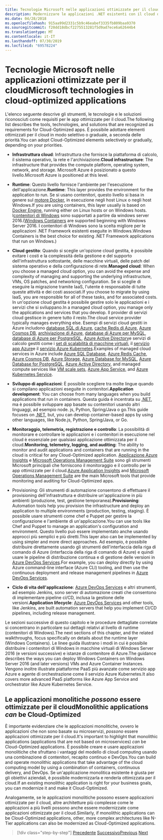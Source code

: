 ```yaml
---
title: Tecnologie Microsoft nelle applicazioni ottimizzate per il cloud
description: Modernizzare le applicazioni .NET esistenti con il cloud di Azure e i contenitori di Windows | Tecnologie Microsoft nelle applicazioni ottimizzate per il cloud
ms.date: 04/28/2018
ms.openlocfilehash: 915aa99d2331c5b9c46eabef3335fb809baa9370
ms.sourcegitcommit: f20dd18dbcf2275513281f5d9ad7ece6a62644b4
ms.translationtype: MT
ms.contentlocale: it-IT
ms.lasthandoff: 07/30/2019
ms.locfileid: "69578224"
---
```

# <a name="microsoft-technologies-in-cloud-optimized-applications"></a><span data-ttu-id="357f3-103">Tecnologie Microsoft nelle applicazioni ottimizzate per il cloud</span><span class="sxs-lookup"><span data-stu-id="357f3-103">Microsoft technologies in cloud-optimized applications</span></span>

<span data-ttu-id="357f3-104">L'elenco seguente descrive gli strumenti, le tecnologie e le soluzioni riconosciuti come requisiti per le app ottimizzate per il cloud.</span><span class="sxs-lookup"><span data-stu-id="357f3-104">The following list describes the tools, technologies, and solutions that are recognized as requirements for Cloud-Optimized apps.</span></span> <span data-ttu-id="357f3-105">È possibile adottare elementi ottimizzati per il cloud in modo selettivo o graduale, a seconda delle priorità.</span><span class="sxs-lookup"><span data-stu-id="357f3-105">You can adopt Cloud-Optimized elements selectively or gradually, depending on your priorities.</span></span>

- <span data-ttu-id="357f3-106">**Infrastruttura cloud**: Infrastruttura che fornisce la piattaforma di calcolo, il sistema operativo, la rete e l'archiviazione.</span><span class="sxs-lookup"><span data-stu-id="357f3-106">**Cloud infrastructure**: The infrastructure that provides the compute platform, operating system, network, and storage.</span></span> <span data-ttu-id="357f3-107">Microsoft Azure è posizionato a questo livello.</span><span class="sxs-lookup"><span data-stu-id="357f3-107">Microsoft Azure is positioned at this level.</span></span>

- <span data-ttu-id="357f3-108">**Runtime**: Questo livello fornisce l'ambiente per l'esecuzione dell'applicazione.</span><span class="sxs-lookup"><span data-stu-id="357f3-108">**Runtime**: This layer provides the environment for the application to run.</span></span> <span data-ttu-id="357f3-109">Se si usano contenitori, questo livello si basa in genere sul [motore Docker](https://docs.docker.com/engine/), in esecuzione negli host Linux o negli host Windows.</span><span class="sxs-lookup"><span data-stu-id="357f3-109">If you are using containers, this layer usually is based on [Docker Engine](https://docs.docker.com/engine/), running either on Linux hosts or on Windows hosts.</span></span> <span data-ttu-id="357f3-110">I[contenitori di Windows](https://docs.microsoft.com/virtualization/windowscontainers/about/) sono supportati a partire da windows server 2016.</span><span class="sxs-lookup"><span data-stu-id="357f3-110">([Windows Containers](https://docs.microsoft.com/virtualization/windowscontainers/about/) are supported beginning with Windows Server 2016.</span></span> <span data-ttu-id="357f3-111">I contenitori di Windows sono la scelta migliore per le applicazioni .NET Framework esistenti eseguite in Windows.</span><span class="sxs-lookup"><span data-stu-id="357f3-111">Windows Containers is the best choice for existing .NET Framework applications that run on Windows.)</span></span>

- <span data-ttu-id="357f3-112">**Cloud gestito**: Quando si sceglie un'opzione cloud gestita, è possibile evitare i costi e la complessità della gestione e del supporto dell'infrastruttura sottostante, delle macchine virtuali, delle patch del sistema operativo e della configurazione di rete.</span><span class="sxs-lookup"><span data-stu-id="357f3-112">**Managed cloud**: When you choose a managed cloud option, you can avoid the expense and complexity of managing and supporting the underlying infrastructure, VMs, OS patches, and networking configuration.</span></span> <span data-ttu-id="357f3-113">Se si sceglie di eseguire la migrazione tramite IaaS, l'utente è responsabile di tutte queste attività e dei costi associati.</span><span class="sxs-lookup"><span data-stu-id="357f3-113">If you choose to migrate by using IaaS, you are responsible for all of these tasks, and for associated costs.</span></span> <span data-ttu-id="357f3-114">In un'opzione cloud gestita è possibile gestire solo le applicazioni e i servizi che si sviluppano.</span><span class="sxs-lookup"><span data-stu-id="357f3-114">In a managed cloud option, you manage only the applications and services that you develop.</span></span> <span data-ttu-id="357f3-115">Il provider di servizi cloud gestisce in genere tutto il resto.</span><span class="sxs-lookup"><span data-stu-id="357f3-115">The cloud service provider typically manages everything else.</span></span> <span data-ttu-id="357f3-116">Esempi di servizi cloud gestiti in Azure includono [database SQL di Azure](https://azure.microsoft.com/services/sql-database), [cache Redis di Azure](https://azure.microsoft.com/services/cache/), [Azure Cosmos DB](https://azure.microsoft.com/services/cosmos-db/), [archiviazione di Azure](https://azure.microsoft.com/services/storage/), [database di Azure per MySQL](https://azure.microsoft.com/services/mysql/), [database di Azure per PostgreSQL](https://azure.microsoft.com/services/postgresql/), [Azure Active Directory](https://azure.microsoft.com/services/active-directory/)e servizi di calcolo gestiti come i [set di scalabilità di macchine virtuali](https://azure.microsoft.com/services/virtual-machine-scale-sets/), il [servizio app Azure](https://azure.microsoft.com/services/app-service/)e il [servizio Azure Kubernetes](https://azure.microsoft.com/services/container-service/).</span><span class="sxs-lookup"><span data-stu-id="357f3-116">Examples of managed cloud services in Azure include [Azure SQL Database](https://azure.microsoft.com/services/sql-database), [Azure Redis Cache](https://azure.microsoft.com/services/cache/), [Azure Cosmos DB](https://azure.microsoft.com/services/cosmos-db/), [Azure Storage](https://azure.microsoft.com/services/storage/), [Azure Database for MySQL](https://azure.microsoft.com/services/mysql/), [Azure Database for PostgreSQL](https://azure.microsoft.com/services/postgresql/), [Azure Active Directory](https://azure.microsoft.com/services/active-directory/), and managed compute services like [VM scale sets](https://azure.microsoft.com/services/virtual-machine-scale-sets/), [Azure App Service](https://azure.microsoft.com/services/app-service/), and [Azure Kubernetes Service](https://azure.microsoft.com/services/container-service/).</span></span>

- <span data-ttu-id="357f3-117">**Sviluppo di applicazioni**: È possibile scegliere tra molte lingue quando si compilano applicazioni eseguite in contenitori.</span><span class="sxs-lookup"><span data-stu-id="357f3-117">**Application development**: You can choose from many languages when you build applications that run in containers.</span></span> <span data-ttu-id="357f3-118">Questa guida è incentrata su [.NET](https://www.microsoft.com/net), ma è possibile sviluppare app basate su contenitori usando altri linguaggi, ad esempio node. js, Python, Spring/Java o go.</span><span class="sxs-lookup"><span data-stu-id="357f3-118">This guide focuses on [.NET](https://www.microsoft.com/net), but, you can develop container-based apps by using other languages, like Node.js, Python, Spring/Java, or Go.</span></span>

- <span data-ttu-id="357f3-119">**Monitoraggio, telemetria, registrazione e controllo**: La possibilità di monitorare e controllare le applicazioni e i contenitori in esecuzione nel cloud è essenziale per qualsiasi applicazione ottimizzata per il cloud.</span><span class="sxs-lookup"><span data-stu-id="357f3-119">**Monitoring, telemetry, logging, and auditing**: The ability to monitor and audit applications and containers that are running in the cloud is critical for any Cloud-Optimized application.</span></span> <span data-ttu-id="357f3-120">[Applicazione Azure Insights](https://azure.microsoft.com/services/application-insights/) e [Microsoft Operations Management Suite](https://www.microsoft.com/cloud-platform/operations-management-suite) sono gli strumenti Microsoft principali che forniscono il monitoraggio e il controllo per le app ottimizzate per il cloud.</span><span class="sxs-lookup"><span data-stu-id="357f3-120">[Azure Application Insights](https://azure.microsoft.com/services/application-insights/) and [Microsoft Operations Management Suite](https://www.microsoft.com/cloud-platform/operations-management-suite) are the main Microsoft tools that provide monitoring and auditing for Cloud-Optimized apps.</span></span>

- <span data-ttu-id="357f3-121">Provisioning: Gli strumenti di automazione consentono di effettuare il provisioning dell'infrastruttura e distribuire un'applicazione in più ambienti (produzione, test, gestione temporanea).</span><span class="sxs-lookup"><span data-stu-id="357f3-121">**Provisioning**: Automation tools help you provision the infrastructure and deploy an application to multiple environments (production, testing, staging).</span></span> <span data-ttu-id="357f3-122">È possibile usare strumenti come chef e Puppet per gestire la configurazione e l'ambiente di un'applicazione.</span><span class="sxs-lookup"><span data-stu-id="357f3-122">You can use tools like Chef and Puppet to manage an application's configuration and environment.</span></span> <span data-ttu-id="357f3-123">Questo livello può essere implementato anche usando approcci più semplici e più diretti.</span><span class="sxs-lookup"><span data-stu-id="357f3-123">This layer also can be implemented by using simpler and more direct approaches.</span></span> <span data-ttu-id="357f3-124">Ad esempio, è possibile distribuire direttamente usando gli strumenti dell'interfaccia della riga di comando di Azure (interfaccia della riga di comando di Azure) e quindi usare le pipeline di distribuzione continua e di gestione delle versioni in [Azure DevOps Services](https://azure.microsoft.com/services/devops/).</span><span class="sxs-lookup"><span data-stu-id="357f3-124">For example, you can deploy directly by using Azure command-line interface (Azure CLI) tooling, and then use the continuous deployment and release management pipelines in [Azure DevOps Services](https://azure.microsoft.com/services/devops/).</span></span>

- <span data-ttu-id="357f3-125">**Ciclo di vita dell'applicazione**: [Azure DevOps Services](https://azure.microsoft.com/services/devops/) e altri strumenti, ad esempio Jenkins, sono server di automazione creati che consentono di implementare pipeline ci/CD, inclusa la gestione delle versioni.</span><span class="sxs-lookup"><span data-stu-id="357f3-125">**Application lifecycle**: [Azure DevOps Services](https://azure.microsoft.com/services/devops/) and other tools, like Jenkins, are built automation servers that help you implement CI/CD pipelines, including release management.</span></span>

<span data-ttu-id="357f3-126">Le sezioni successive di questo capitolo e le procedure dettagliate correlate si concentrano in particolare sui dettagli relativi al livello di runtime (contenitori di Windows).</span><span class="sxs-lookup"><span data-stu-id="357f3-126">The next sections of this chapter, and the related walkthroughs, focus specifically on details about the runtime layer (Windows Containers).</span></span> <span data-ttu-id="357f3-127">Le linee guida illustrano i modi in cui è possibile distribuire i contenitori di Windows in macchine virtuali di Windows Server 2016 (e versioni successive) e istanze di contenitore di Azure.</span><span class="sxs-lookup"><span data-stu-id="357f3-127">The guidance describes the ways you can deploy Windows Containers on Windows Server 2016 (and later versions) VMs and Azure Container Instances.</span></span> <span data-ttu-id="357f3-128">Vengono inoltre illustrate piattaforme PaaS più avanzate come servizio app Azure e agente di orchestrazione come il servizio Azure Kubernetes.</span><span class="sxs-lookup"><span data-stu-id="357f3-128">It also covers more advanced PaaS platforms like Azure App Service and orchestrator like Azure Kubernetes Service.</span></span>

## <a name="monolithic-applications-can-be-cloud-optimized"></a><span data-ttu-id="357f3-129">Le applicazioni monolitiche *possono* essere ottimizzate per il cloud</span><span class="sxs-lookup"><span data-stu-id="357f3-129">Monolithic applications *can* be Cloud-Optimized</span></span>

<span data-ttu-id="357f3-130">È importante evidenziare che le applicazioni monolitiche, ovvero le applicazioni che non sono basate su microservizi, *possono* essere applicazioni ottimizzate per il cloud.</span><span class="sxs-lookup"><span data-stu-id="357f3-130">It's important to highlight that monolithic applications (applications that are not based on microservices) *can* be Cloud-Optimized applications.</span></span> <span data-ttu-id="357f3-131">È possibile creare e usare applicazioni monolitiche che sfruttano i vantaggi del modello di cloud computing usando una combinazione di contenitori, recapito continuo e DevOps.</span><span class="sxs-lookup"><span data-stu-id="357f3-131">You can build and operate monolithic applications that take advantage of the cloud computing model by using a combination of containers, continuous delivery, and DevOps.</span></span> <span data-ttu-id="357f3-132">Se un'applicazione monolitica esistente è giusta per gli obiettivi aziendali, è possibile modernizzarla e renderla ottimizzata per il cloud.</span><span class="sxs-lookup"><span data-stu-id="357f3-132">If an existing monolithic application is right for your business goals, you can modernize it and make it Cloud-Optimized.</span></span>

<span data-ttu-id="357f3-133">Analogamente, se le applicazioni monolitiche possono essere applicazioni ottimizzate per il cloud, altre architetture più complesse come le applicazioni a più livelli possono anche essere modernizzate come applicazioni ottimizzate per il cloud.</span><span class="sxs-lookup"><span data-stu-id="357f3-133">Similarly, if monolithic applications can be Cloud-Optimized applications, other, more complex architectures like N-Tier applications can also be modernized as Cloud-Optimized applications.</span></span>

>[!div class="step-by-step"]
><span data-ttu-id="357f3-134">[Precedente](reasons-to-modernize-existing-net-apps-to-cloud-optimized-applications.md)
>[Successivo](what-about-cloud-native-applications.md)</span><span class="sxs-lookup"><span data-stu-id="357f3-134">[Previous](reasons-to-modernize-existing-net-apps-to-cloud-optimized-applications.md)
[Next](what-about-cloud-native-applications.md)</span></span>
